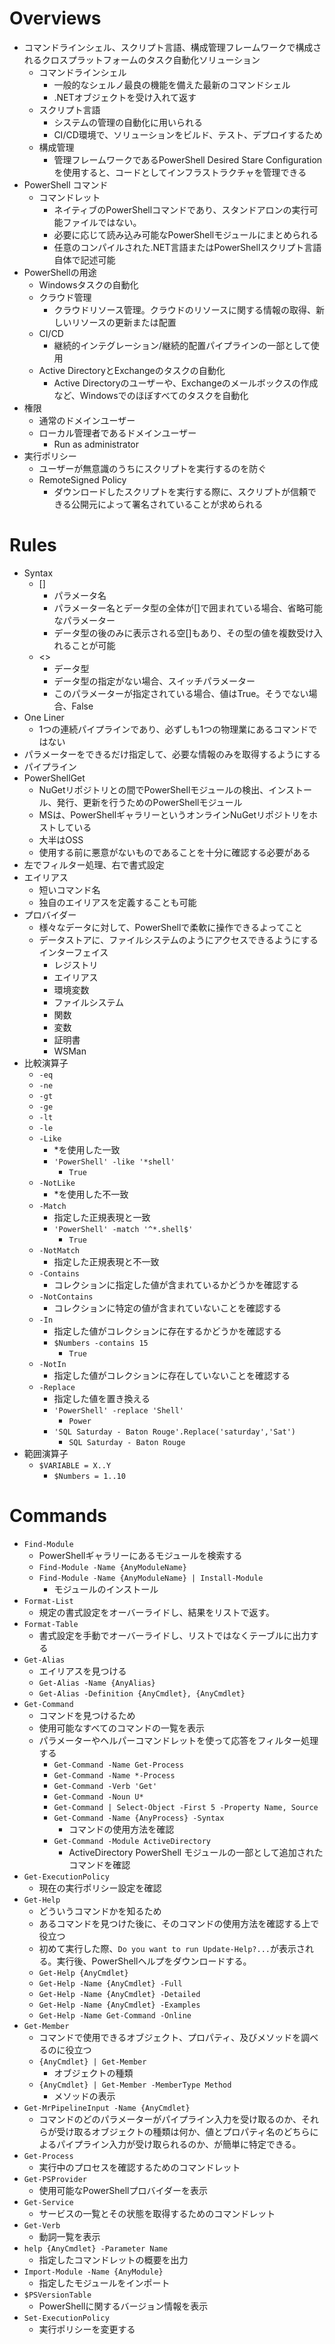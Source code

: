 # Overviews
- コマンドラインシェル、スクリプト言語、構成管理フレームワークで構成されるクロスプラットフォームのタスク自動化ソリューション
    - コマンドラインシェル
        - 一般的なシェルノ最良の機能を備えた最新のコマンドシェル
        - .NETオブジェクトを受け入れて返す
    - スクリプト言語
        - システムの管理の自動化に用いられる
        - CI/CD環境で、ソリューションをビルド、テスト、デプロイするため
    - 構成管理
        - 管理フレームワークであるPowerShell Desired Stare Configurationを使用すると、コードとしてインフラストラクチャを管理できる
- PowerShell コマンド
    - コマンドレット
        - ネイティブのPowerShellコマンドであり、スタンドアロンの実行可能ファイルではない。
        - 必要に応じて読み込み可能なPowerShellモジュールにまとめられる
        - 任意のコンパイルされた.NET言語またはPowerShellスクリプト言語自体で記述可能
- PowerShellの用途
    - Windowsタスクの自動化
    - クラウド管理
        - クラウドリソース管理。クラウドのリソースに関する情報の取得、新しいリソースの更新または配置
    - CI/CD
        - 継続的インテグレーション/継続的配置パイプラインの一部として使用
    - Active DirectoryとExchangeのタスクの自動化
        - Active Directoryのユーザーや、Exchangeのメールボックスの作成など、Windowsでのほぼすべてのタスクを自動化
- 権限
    - 通常のドメインユーザー
    - ローカル管理者であるドメインユーザー
        - Run as administrator
- 実行ポリシー
    - ユーザーが無意識のうちにスクリプトを実行するのを防ぐ
    - RemoteSigned Policy
        - ダウンロードしたスクリプトを実行する際に、スクリプトが信頼できる公開元によって署名されていることが求められる

# Rules
- Syntax
    - []
        - パラメータ名
        - パラメーター名とデータ型の全体が[]で囲まれている場合、省略可能なパラメーター
        - データ型の後のみに表示される空[]もあり、その型の値を複数受け入れることが可能
    - <>
        - データ型
        - データ型の指定がない場合、スイッチパラメーター
        - このパラメーターが指定されている場合、値はTrue。そうでない場合、False
- One Liner
    - 1つの連続パイプラインであり、必ずしも1つの物理業にあるコマンドではない
- パラメーターをできるだけ指定して、必要な情報のみを取得するようにする
- パイプライン
- PowerShellGet
    - NuGetリポジトリとの間でPowerShellモジュールの検出、インストール、発行、更新を行うためのPowerShellモジュール
    - MSは、PowerShellギャラリーというオンラインNuGetリポジトリをホストしている
    - 大半はOSS
    - 使用する前に悪意がないものであることを十分に確認する必要がある
- 左でフィルター処理、右で書式設定
- エイリアス
    - 短いコマンド名
    - 独自のエイリアスを定義することも可能
- プロバイダー
    - 様々なデータに対して、PowerShellで柔軟に操作できるよってこと
    - データストアに、ファイルシステムのようにアクセスできるようにするインターフェイス
        - レジストリ
        - エイリアス
        - 環境変数
        - ファイルシステム
        - 関数
        - 変数
        - 証明書
        - WSMan
- 比較演算子
    - `-eq`
    - `-ne`
    - `-gt`
    - `-ge`
    - `-lt`
    - `-le`
    - `-Like`
        - *を使用した一致
        - `'PowerShell' -like '*shell'`
            - `True`
    - `-NotLike`
        - *を使用した不一致
    - `-Match`
        - 指定した正規表現と一致
        - `'PowerShell' -match '^*.shell$'`
            - `True`
    - `-NotMatch`
        - 指定した正規表現と不一致
    - `-Contains`
        - コレクションに指定した値が含まれているかどうかを確認する
    - `-NotContains`
        - コレクションに特定の値が含まれていないことを確認する
    - `-In`
        - 指定した値がコレクションに存在するかどうかを確認する
        - `$Numbers -contains 15`
            - `True`
    - `-NotIn`
        - 指定した値がコレクションに存在していないことを確認する
    - `-Replace`
        - 指定した値を置き換える
        - `'PowerShell' -replace 'Shell'`
            - `Power`
        - `'SQL Saturday - Baton Rouge'.Replace('saturday','Sat')`
            - `SQL Saturday - Baton Rouge`
- 範囲演算子
    - `$VARIABLE = X..Y`
        - `$Numbers = 1..10`

# Commands
- `Find-Module`
    - PowerShellギャラリーにあるモジュールを検索する
    - `Find-Module -Name {AnyModuleName}`
    - `Find-Module -Name {AnyModuleName} | Install-Module`
        - モジュールのインストール
- `Format-List`
    - 規定の書式設定をオーバーライドし、結果をリストで返す。
- `Format-Table`
    - 書式設定を手動でオーバーライドし、リストではなくテーブルに出力する
- `Get-Alias`
    - エイリアスを見つける
    - `Get-Alias -Name {AnyAlias}`
    - `Get-Alias -Definition {AnyCmdlet}, {AnyCmdlet}`
- `Get-Command`
    - コマンドを見つけるため
    - 使用可能なすべてのコマンドの一覧を表示
    - パラメーターやヘルパーコマンドレットを使って応答をフィルター処理する
        - `Get-Command -Name Get-Process`
        - `Get-Command -Name *-Process`
        - `Get-Command -Verb 'Get'`
        - `Get-Command -Noun U*`
        - `Get-Command | Select-Object -First 5 -Property Name, Source`
        - `Get-Command -Name {AnyProcess} -Syntax`
            - コマンドの使用方法を確認
        - `Get-Command -Module ActiveDirectory`
            - ActiveDirectory PowerShell モジュールの一部として追加されたコマンドを確認
- `Get-ExecutionPolicy`
    - 現在の実行ポリシー設定を確認
- `Get-Help`
    - どういうコマンドかを知るため
    - あるコマンドを見つけた後に、そのコマンドの使用方法を確認する上で役立つ
    - 初めて実行した際、`Do you want to run Update-Help?...`が表示される。実行後、PowerShellヘルプをダウンロードする。
    - `Get-Help {AnyCmdlet}`
    - `Get-Help -Name {AnyCmdlet} -Full`
    - `Get-Help -Name {AnyCmdlet} -Detailed`
    - `Get-Help -Name {AnyCmdlet} -Examples`
    - `Get-Help -Name Get-Command -Online`
- `Get-Member`
    - コマンドで使用できるオブジェクト、プロパティ、及びメソッドを調べるのに役立つ
    - `{AnyCmdlet} | Get-Member`
        - オブジェクトの種類
    - `{AnyCmdlet} | Get-Member -MemberType Method`
        - メソッドの表示
- `Get-MrPipelineInput -Name {AnyCmdlet}`
    - コマンドのどのパラメーターがパイプライン入力を受け取るのか、それらが受け取るオブジェクトの種類は何か、値とプロパティ名のどちらによるパイプライン入力が受け取られるのか、が簡単に特定できる。
- `Get-Process`
    - 実行中のプロセスを確認するためのコマンドレット
- `Get-PSProvider`
    - 使用可能なPowerShellプロバイダーを表示
- `Get-Service`
    - サービスの一覧とその状態を取得するためのコマンドレット
- `Get-Verb`
    - 動詞一覧を表示
- `help {AnyCmdlet} -Parameter Name`
    - 指定したコマンドレットの概要を出力
- `Import-Module -Name {AnyModule}`
    - 指定したモジュールをインポート
- `$PSVersionTable`
    - PowerShellに関するバージョン情報を表示
- `Set-ExecutionPolicy`
    - 実行ポリシーを変更する
